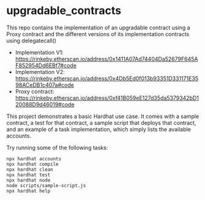 # upgradable_contracts
This repo contains the implementation of an upgradable contract using a Proxy contract and the different versions of its implementation contracts using delegatecall()

- Implementation V1: https://rinkeby.etherscan.io/address/0x1411A07Ad74404Da52679F645AF852954Dd6EBf7#code
- Implementation V2: https://rinkeby.etherscan.io/address/0x4Db5Ed0f013b93351D331171E3598ACeDB1c407a#code
- Proxy contract: https://rinkeby.etherscan.io/address/0xf41B059eE127d35da5379342bD120088D9d46019#code


This project demonstrates a basic Hardhat use case. It comes with a sample contract, a test for that contract, a sample script that deploys that contract, and an example of a task implementation, which simply lists the available accounts.

Try running some of the following tasks:

```shell
npx hardhat accounts
npx hardhat compile
npx hardhat clean
npx hardhat test
npx hardhat node
node scripts/sample-script.js
npx hardhat help
```

